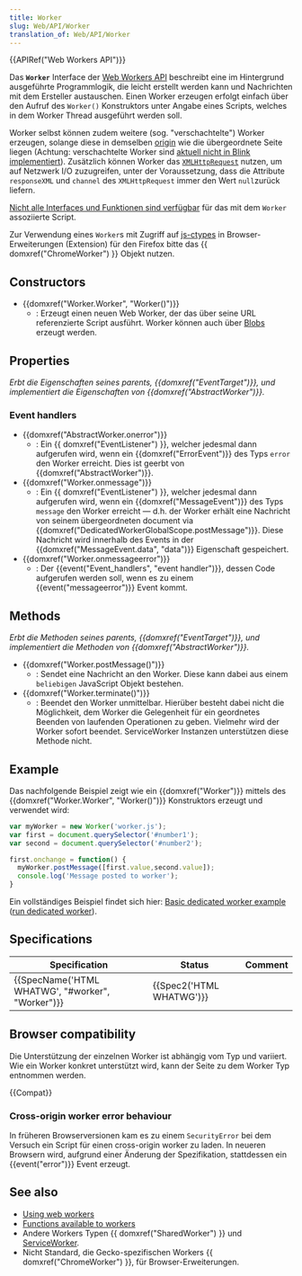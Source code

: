 ```yaml
---
title: Worker
slug: Web/API/Worker
translation_of: Web/API/Worker
---
```

{{APIRef("Web Workers API")}}

Das **`Worker`** Interface der [Web Workers API](/de/docs/Web/API/Web_Workers_API) beschreibt eine im Hintergrund ausgeführte Programmlogik, die leicht erstellt werden kann und Nachrichten mit dem Ersteller austauschen. Einen Worker erzeugen erfolgt einfach über den Aufruf des `Worker()` Konstruktors unter Angabe eines Scripts, welches in dem Worker Thread ausgeführt werden soll.

Worker selbst können zudem weitere (sog. "verschachtelte") Worker erzeugen, solange diese in demselben [origin](/de/docs/Web/Security/Same-origin_policy) wie die übergeordnete Seite liegen (Achtung: verschachtelte Worker sind [aktuell nicht in Blink implementiert](https://groups.google.com/a/chromium.org/forum/#!topic/blink-dev/5R3B4RN4GHU)). Zusätzlich können Worker das [`XMLHttpRequest`](/en/DOM/XMLHttpRequest "En/XMLHttpRequest") nutzen, um auf Netzwerk I/O zuzugreifen, unter der Voraussetzung, dass die Attribute `responseXML` und `channel` des `XMLHttpRequest` immer den Wert `null`zurück liefern.

[Nicht alle Interfaces und Funktionen sind verfügbar](/En/DOM/Worker/Functions_available_to_workers "En/DOM/Worker/Functions available to workers") für das mit dem `Worker` assoziierte Script.

Zur Verwendung eines `Worker`s mit Zugriff auf [js-ctypes](/en/js-ctypes "en/js-ctypes") in Browser-Erweiterungen (Extension) für den Firefox bitte das {{ domxref("ChromeWorker") }} Objekt nutzen.

## Constructors

- {{domxref("Worker.Worker", "Worker()")}}
  - : Erzeugt einen neuen Web Worker, der das über seine URL referenzierte Script ausführt. Worker können auch über [Blobs](/de/docs/Web/API/Blob) erzeugt werden.

## Properties

_Erbt die Eigenschaften seines parents, {{domxref("EventTarget")}}, und implementiert die Eigenschaften von {{domxref("AbstractWorker")}}._

### Event handlers

- {{domxref("AbstractWorker.onerror")}}
  - : Ein {{ domxref("EventListener") }}, welcher jedesmal dann aufgerufen wird, wenn ein {{domxref("ErrorEvent")}} des Typs `error` den Worker erreicht. Dies ist geerbt von {{domxref("AbstractWorker")}}.
- {{domxref("Worker.onmessage")}}
  - : Ein {{ domxref("EventListener") }}, welcher jedesmal dann aufgerufen wird, wenn ein {{domxref("MessageEvent")}} des Typs `message` den Worker erreicht — d.h. der Worker erhält eine Nachricht von seinem übergeordneten document via {{domxref("DedicatedWorkerGlobalScope.postMessage")}}. Diese Nachricht wird innerhalb des Events in der {{domxref("MessageEvent.data", "data")}} Eigenschaft gespeichert.
- {{domxref("Worker.onmessageerror")}}
  - : Der {{event("Event_handlers", "event handler")}}, dessen Code aufgerufen werden soll, wenn es zu einem {{event("messageerror")}} Event kommt.

## Methods

_Erbt die Methoden seines parents, {{domxref("EventTarget")}}, und implementiert die Methoden von {{domxref("AbstractWorker")}}._

- {{domxref("Worker.postMessage()")}}
  - : Sendet eine Nachricht an den Worker. Diese kann dabei aus einem `beliebigen` JavaScript Objekt bestehen.
- {{domxref("Worker.terminate()")}}
  - : Beendet den Worker unmittelbar. Hierüber besteht dabei nicht die Möglichkeit, dem Worker die Gelegenheit für ein geordnetes Beenden von laufenden Operationen zu geben. Vielmehr wird der Worker sofort beendet. ServiceWorker Instanzen unterstützen diese Methode nicht.

## Example

Das nachfolgende Beispiel zeigt wie ein {{domxref("Worker")}} mittels des {{domxref("Worker.Worker", "Worker()")}} Konstruktors erzeugt und verwendet wird:

```js
var myWorker = new Worker('worker.js');
var first = document.querySelector('#number1');
var second = document.querySelector('#number2');

first.onchange = function() {
  myWorker.postMessage([first.value,second.value]);
  console.log('Message posted to worker');
}
```

Ein vollständiges Beispiel findet sich hier: [Basic dedicated worker example](https://github.com/mdn/simple-web-worker) ([run dedicated worker](http://mdn.github.io/simple-web-worker/)).

## Specifications

| Specification                                                    | Status                           | Comment |
| ---------------------------------------------------------------- | -------------------------------- | ------- |
| {{SpecName('HTML WHATWG', "#worker", "Worker")}} | {{Spec2('HTML WHATWG')}} |         |

## Browser compatibility

Die Unterstützung der einzelnen Worker ist abhängig vom Typ und variiert. Wie ein Worker konkret unterstützt wird, kann der Seite zu dem Worker Typ entnommen werden.

{{Compat}}

### Cross-origin worker error behaviour

In früheren Browserversionen kam es zu einem `SecurityError` bei dem Versuch ein Script für einen cross-origin worker zu laden. In neueren Browsern wird, aufgrund einer Änderung der Spezifikation, stattdessen ein {{event("error")}} Event erzeugt.

## See also

- [Using web workers](/En/Using_web_workers "en/Using DOM workers")
- [Functions available to workers](/En/DOM/Worker/Functions_available_to_workers "https://developer.mozilla.org/En/DOM/Worker/Functions_available_to_workers")
- Andere Workers Typen {{ domxref("SharedWorker") }} und [ServiceWorker](/de/docs/Web/API/ServiceWorker_API).
- Nicht Standard, die Gecko-spezifischen Workers {{ domxref("ChromeWorker") }}, für Browser-Erweiterungen.
